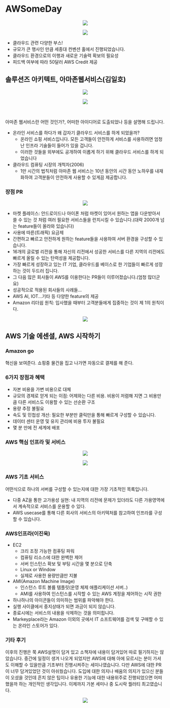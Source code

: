 # AWSomeDay
<p align="center">
<img src="/images/Seminar/AWSomeDay/1.jpeg"/>
</p>
<p align="center">
<img src="/images/Seminar/AWSomeDay/2.jpeg"/>
</p>

- 클라우드 관련 다양한 부스!
- 규모가 큰 행사인 만큼 세종대 컨벤션 홀에서 진행되었습니다.
- 클라우드 환경으로의 이행과 새로운 기술력 확보의 필요성
- 피드백 여부에 따라 50달러 AWS Credit 제공

## 솔루션즈 아키텍트, 아마존웹서비스(김일호)
<p align="center">
<img src="/images/Seminar/AWSomeDay/3.jpeg"/>
</p>
<p align="center">
<img src="/images/Seminar/AWSomeDay/4.jpeg"/>
</p>

<br>

아마존 웹서비스란 어떤 것인가?, 어떠한 아이디어로 도출되었나 등을 설명해 드립니다.
- 온라인 서비스를 하다가 왜 갑자기 클라우드 서비스를 하게 되었을까?
    - 온라인 쇼핑 서비스입니다. 모든 고객들이 안전하게 서비스를 사용하려면 엄청난 인프라 기술들이 들어가 있을 겁니다.
    - 이러한 것들을 외부에도 공개하여 이롭게 하기 위해 클라우드 서비스를 하게 되었습니다
- 클라우드 컴퓨팅 시장의 개척자(2006)
    - 1만 시간의 법칙처럼 아마존 웹 서비스는 10년 동안의 시간 동안 노하우를 내재화하여 고객분들이 안전하게 사용할 수 있게끔 제공합니다.

### 장점 PR
<p align="center">
<img src="/images/Seminar/AWSomeDay/5.jpeg"/>
</p>

- 마켓 플레이스: 안드로이드나 아이폰 처럼 마켓이 있어서 원하는 앱을 다운받아서 쓸 수 있는 것 처럼 여러 필요한 서비스들을 런치시킬 수 있습니다.(대략 2000개 넘는 feature들이 올라와 있습니다)
- 사용에 따른(트래픽) 요금제
- 간편하고 빠르고 안전하게 원하는 feature들을 사용하여 서버 환경을 구성할 수 있습니다.
- 16개의 글로벌 리전을 통해 자신의 리전에서 성공한 서비스를 다른 지역의 리전에도 빠르게 올릴 수 있는 탄력성을 제공합니다.
- 가장 빠르게 성장하고 있는 IT 기업, 클라우드를 베이스로 한 기업들이 빠르게 성장하는 것이 두드러 집니다.
- 그 다음 많은 회사들이 AWS를 이용한다는 PR들이 이루어졌습니다.(엄청 많더군요)
- 성공적으로 적용된 회사들의 사례들...
- AWS AI, IOT...기타 등 다양한 feature의 제공
- Amazon 리더쉽 원칙: 입사했을 때부터 고객분들에게 집중하는 것이 제 1의 원칙이다.

<p align="center">
<img src="/images/Seminar/AWSomeDay/6.jpeg"/>
</p>

## AWS 기술 에센셜, AWS 시작하기

### Amazon go
혁신을 보여준다. 쇼핑중 물건을 집고 나가면 자동으로 결제를 해 준다.

### 6가지 장점과 혜택
- 자본 비용을 가변 비용으로 대체
- 규모의 경제로 얻게 되는 이점: 어제와는 다른 비용. 비용이 저렴해 지면 그 비용만큼 다른 서비스도 이용할 수 있는 선순환 구조
- 용량 추정 불필요
- 속도 및 민첩성 개선: 필요한 부분만 클릭만을 통해 빠르게 구성할 수 있습니다.
- 데이터 센터 운영 및 유지 관리에 비용 투자 불필요
- 몇 분 만에 전 세계에 배포

### AWS 핵심 인프라 및 서비스
<p align="center">
<img src="/images/Seminar/AWSomeDay/7.jpeg"/>
</p>
<p align="center">
<img src="/images/Seminar/AWSomeDay/8.jpeg"/>
</p>

### AWS 기초 서비스
어떤식으로 하나의 서버를 구성할 수 있는지에 대한 가장 기초적인 목록입니다.
- 다중 AZ을 통한 고가용성 실현: 내 지역의 리전에 문제가 있더라도 다른 가용영역에서 계속적으로 서비스를 운용할 수 있다.
- AWS usecase를 통해 다른 회사의 서비스의 아키텍처를 참고하여 인프라를 구성할 수 있습니다.

### AWS인프라(이진욱)
- EC2
    - 크리 조정 가능한 컴퓨팅 파워
    - 컴퓨팅 리소스에 대한 완벽한 제어
    - 서버 인스턴스 확보 및 부팅 시간을 몇 분으로 단축
    - Linux or Window
    - 실제로 사용한 용량만큼만 지불
- AMI(Amazon Machine Image)
    - 인스턴스 루트 볼륨 템플릿(운영 체제 애플리케이션 서버..)
    - AMI를 사용하여 인스턴스를 시작할 수 있는 AWS 계정을 제어하는 시작 권한
- 하나하나의 아이콘들이 의미하는 범위를 파악해야 한다.
- 실행 사이클에서 중지상태가 되면 과금이 되지 않습니다.
- 종료시에는 서비스의 내용을 삭제하는 것을 의미힙니다.
- Markeyplace라는 Amazon 이외의 곳에서 IT 소프트웨어를 검색 및 구매할 수 있는 온라인 스토어가 있다.

### 기타 후기
이후의 진행은 쭉 AWS설명이 담겨 있고 소책자에 내용이 담겨있어 따로 필기하지는 않았습니다. 중간에 일정이 생겨 나오게 되었지만 AWS에 대해 아에 모르시는 분이 가셔도 이해할 수 있을만큼 
기초부터 진행시켜주는 세미나였습니다. 다만 AWS에 대한 PR이 너무 담겨있었던 것이 아쉬웠습니다. 도입에 대한 의지나 배움의 의지가 있으신 분들이 오셨을 것인데 흔치 않은 팁이나 유용한 기능에 대한 내용위주로 
진행되었으면 어떠했을까 하는 개인적인 생각입니다. 이제까지 가본 세미나 중 도시락 퀄러티 최고였습니다.

<p align="center">
<img src="/images/Seminar/AWSomeDay/9.jpeg"/>
</p>

